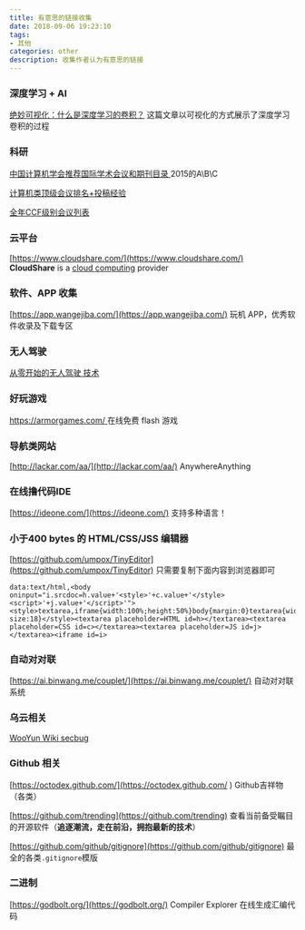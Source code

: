 ```yaml
---
title: 有意思的链接收集
date: 2018-09-06 19:23:10
tags:
- 其他
categories: other
description: 收集作者认为有意思的链接
---
```


### 深度学习 + AI

[绝妙可视化：什么是深度学习的卷积？](https://zhuanlan.zhihu.com/p/42090228)   这篇文章以可视化的方式展示了深度学习卷积的过程

### 科研

[中国计算机学会推荐国际学术会议和期刊目录 ](http://faculty.neu.edu.cn/swc/guogb/docs/ccf-2015.pdf) 2015的A\B\C

[计算机类顶级会议排名+投稿经验](https://blog.csdn.net/qian2213762498/article/details/80194940)

[全年CCF级别会议列表](https://blog.csdn.net/Touch_Dream/article/details/79330157)



### 云平台

[https://www.cloudshare.com/](https://www.cloudshare.com/)  **CloudShare** is a [cloud computing](https://en.wikipedia.org/wiki/Cloud_computing) provider 



### 软件、APP 收集

[https://app.wangejiba.com/](https://app.wangejiba.com/) 玩机 APP，优秀软件收录及下载专区



### 无人驾驶

[从零开始的无人驾驶 技术](https://juejin.im/post/5bd56932f265da0ade1d02cf)



### 好玩游戏

[https://armorgames.com/ ](https://armorgames.com/ ) 在线免费 flash 游戏

### 导航类网站

[http://lackar.com/aa/](http://lackar.com/aa/) AnywhereAnything

### 在线撸代码IDE

[https://ideone.com/](https://ideone.com/) 支持多种语言！

### 小于400 bytes 的 HTML/CSS/JSS 编辑器

[https://github.com/umpox/TinyEditor](https://github.com/umpox/TinyEditor) 只需要复制下面内容到浏览器即可

```
data:text/html,<body oninput="i.srcdoc=h.value+'<style>'+c.value+'</style><script>'+j.value+'</script>'"><style>textarea,iframe{width:100%;height:50%}body{margin:0}textarea{width:33.33%;font-size:18}</style><textarea placeholder=HTML id=h></textarea><textarea placeholder=CSS id=c></textarea><textarea placeholder=JS id=j></textarea><iframe id=i>
```

### 自动对对联

[https://ai.binwang.me/couplet/](https://ai.binwang.me/couplet/)  自动对对联系统   

### 乌云相关

[WooYun Wiki secbug](http://wiki.secbug.net)

### Github 相关

[https://octodex.github.com/](https://octodex.github.com/ )  Github吉祥物（各类）

[https://github.com/trending](https://github.com/trending) 查看当前备受瞩目的开源软件（**追逐潮流，走在前沿，拥抱最新的技术**） 

[https://github.com/github/gitignore](https://github.com/github/gitignore)  最全的各类`.gitignore`模版 

### 二进制

[https://godbolt.org/](https://godbolt.org/) Compiler Explorer 在线生成汇编代码